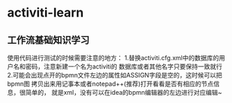 # activiti-learn
工作流基础知识学习
---
使用代码进行测试的时候需要注意的地方：
1.替换activiti.cfg.xml中的数据库的用户名和密码，注意新建一个名为activiti的
数据库或者其他名字只要保持一致就行
2.可能会出现点开的bpmn文件左边的属性如ASSIGN字段是空的，这时候可以把bpmn图
拷贝出来用记事本或者notepad++(推荐)打开看看是否有相应的节点信息，很简单的，
就是xml，没有可以在idea的bpmn编辑器的左边进行对应编辑~
